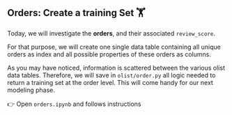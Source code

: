 ## Orders: Create a training Set 🏋️‍

Today, we will investigate the **orders**, and their associated `review_score`.

For that purpose, we will create one single data table containing all unique orders as index and all possible properties of these orders as columns.

As you may have noticed, information is scattered between the various olist data tables. Therefore, we will save in `olist/order.py` all logic needed to return a training set at the order level. This will come handy for our next modeling phase.

👉 Open `orders.ipynb` and follows instructions
